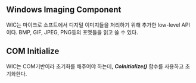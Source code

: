 Windows Imaging Component
-
WIC는 마이크로 소프트에서 디지털 이미지들을 처리하기 위해 추가한 low-level API이다.
BMP, GIF, JPEG, PNG등의 포멧들을 읽고 쓸 수 있다.

COM Initialize
-
WIC는 COM기반이라 초기화를 해주어야 하는데, ***CoInitialize()*** 함수를 사용하고 초기화한다.
